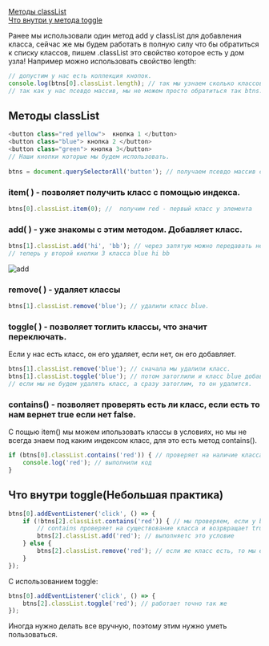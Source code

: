 [Методы classList]()<br>
[Что внутри у метода toggle]()<br>


Ранее мы использовали один метод add у classList для добавления класса, сейчас же мы будем работать в полную силу
что бы обратиться к списку классов, пишем .classList это свойство которое есть у дом узла!
Например можно использовать свойство length:
```javaScript
// допустим у нас есть коллекция кнопок.
console.log(btns[0].classList.length); // так мы узнаем сколько классов у нашей первой кнопки их 2.
// так как у нас псевдо массив, мы не можем просто обратиться так btns.classList, нам нужно обращаться к элементу
```
## Методы classList ##
```javaScript
<button class="red yellow">  кнопка 1 </button>
<button class="blue"> кнопка 2 </button>
<button class="green"> кнопка 3</button>
// Наши кнопки которые мы будем использовать.
 
btns = document.querySelectorAll('button'); // получаем псевдо массив с нашими кнопоками, для работы ниже
```
### item( ) - позволяет получить класс с помощью индекса.
```javaScript
btns[0].classList.item(0); //  получим red - первый класс у элемента
```
### add( ) - уже знакомы с этим методом. Добавляет класс.
```javaScript
btns[1].classList.add('hi', 'bb'); // через запятую можно передавать несколько классов
// теперь у второй кнопки 3 класса blue hi bb
```
![add](https://github.com/Aquariids/MyJS/blob/main/app/img/Add.png)<br>
### remove( ) - удаляет классы
```javaScript
btns[1].classList.remove('blue'); // удалили класс blue.
```
### toggle( ) - позволяет тоглить классы, что значит переключать. 
Если у нас есть класс, он его удаляет, если нет, он его добавляет.
```javaScript
btns[1].classList.remove('blue'); // сначала мы удалили класс.
btns[1].classList.toggle('blue'); // потом затоглили и класс blue добавился.
// если мы не будем удалять класс, а сразу затоглим, то он удалится.
```
### contains() - позволяет проверять есть ли класс, если есть то нам вернет true если нет false.
C пощью item() мы можем ипользовать классы в условиях, но мы не всегда знаем под каким индексом класс, для это есть метод contains().
```javaScript
if (btns[0].classList.contains('red')) { // проверяет на наличие класса, получили правду 
    console.log('red'); // выполнили код
}
```
## Что внутри toggle(Небольшая практика)
```javaScript
btns[0].addEventListener('click', () => {
    if (!btns[2].classList.contains('red')) { // мы проверяем, если у btns[2] нету класса red, то мы его добавляем
        // contains проверяет на существование класса и возрвращает true если его нет, потому что мы использвуем оператор ! - не
        btns[2].classList.add('red'); // выполняетс это условие
    } else {
        btns[2].classList.remove('red'); // если же класс есть, то мы его убираем
    }
});
```
С использованием toggle:
```javaScript
btns[0].addEventListener('click', () => {
    btns[2].classList.toggle('red'); // работает точно так же
});
```
Иногда нужно делать все вручную, поэтому этим нужно уметь пользоваться.
